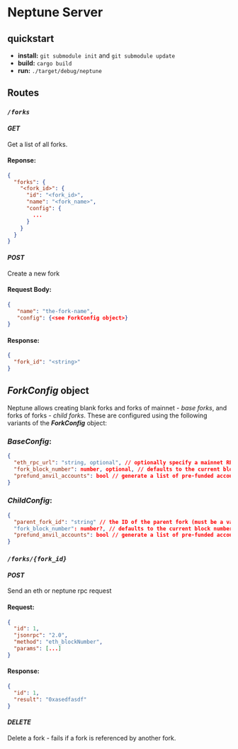 # Neptune Server

## quickstart

- **install:** `git submodule init` and `git submodule update`
- **build:** `cargo build`
- **run:** `./target/debug/neptune`

## **Routes**

### _`/forks`_

#### **_GET_**

Get a list of all forks.

#### **Reponse**:

```json
{
  "forks": {
    "<fork_id>": {
      "id": "<fork_id>",
      "name": "<fork_name>",
      "config": {
        ...
      }
    }
  }
}
```

#### **_POST_**

Create a new fork

#### **Request Body**:

```json
{
   "name": "the-fork-name",
   "config": {<see ForkConfig object>}
}
```

#### **Response**:

```json
{
  "fork_id": "<string>"
}
```

## **_ForkConfig_ object**

Neptune allows creating blank forks and forks of mainnet - _base forks_, and forks of forks - _child forks_. These are configured using the following variants of the **_ForkConfig_** object:

### **_BaseConfig_**:

```json
{
  "eth_rpc_url": "string, optional", // optionally specify a mainnet RPC provider
  "fork_block_number": number, optional, // defaults to the current block number
  "prefund_anvil_accounts": bool // generate a list of pre-funded accounts using anvil's default seed phrase
}
```

### **_ChildConfig_**:

```json
{
  "parent_fork_id": "string" // the ID of the parent fork (must be a valid uuid string)
  "fork_block_number": number?, // defaults to the current block number
  "prefund_anvil_accounts": bool // generate a list of pre-funded accounts using anvil's default seed phrase
}
```


### _`/forks/{fork_id}`_


#### __*POST*__

Send an eth or neptune rpc request

#### **Request:**
```json
{
  "id": 1,
  "jsonrpc": "2.0",
  "method": "eth_blockNumber",
  "params": [...]
}
```

#### **Response:**

```json
{
  "id": 1,
  "result": "0xasedfasdf"
}
```
#### __*DELETE*__
Delete a fork - fails if a fork is referenced by another fork.